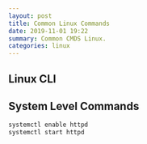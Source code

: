 ```yaml
---
layout: post
title: Common Linux Commands
date: 2019-11-01 19:22
summary: Common CMDS Linux.
categories: linux
---
```


## Linux CLI


## System Level Commands

```bash
systemctl enable httpd
systemctl start httpd
```
